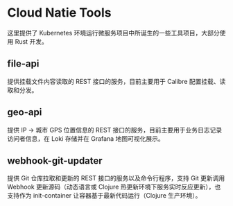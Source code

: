 # Cloud Natie Tools

这里提供了 Kubernetes 环境运行微服务项目中所诞生的一些工具项目，大部分使用 Rust 开发。

## file-api

提供挂载文件内容读取的 REST 接口的服务，目前主要用于 Calibre 配置挂载、读取和分发。

## geo-api

提供 IP -> 城市 GPS 位置信息的 REST 接口的服务，目前主要用于业务日志记录访问者信息，在 Loki 存储并在 Grafana 地图可视化展示。

## webhook-git-updater

提供 Git 仓库拉取和更新的 REST 接口的服务以及命令行程序，支持 Git 更新调用 Webhook 更新源码（动态语言或 Clojure 热更新环境下服务实时反应更新），也支持作为 init-container 让容器基于最新代码运行（Clojure 生产环境）。